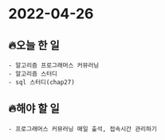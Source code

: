 # 2022-04-26

## 🔥오늘 한 일
```
- 알고리즘 프로그래머스 커뮤러닝 
- 알고리즘 스터디
- sql 스터디(chap27) 
```

## 🔥해야 할 일
```
- 프로그래머스 커뮤러닝 매일 출석, 접속시간 관리하기
```
